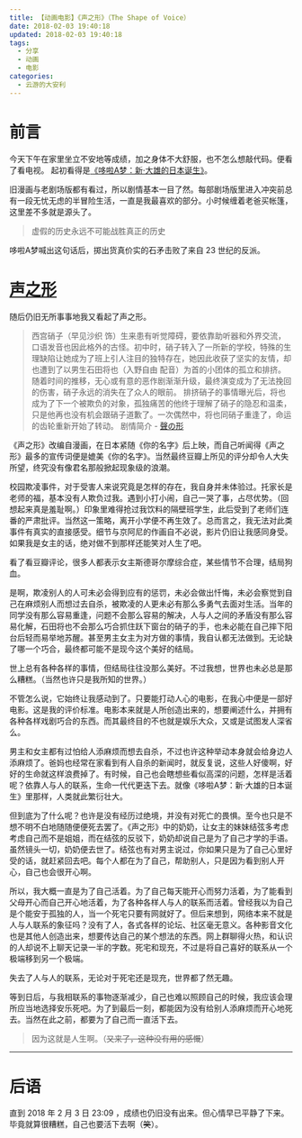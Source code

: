 ```yaml
---
title: 【动画电影】《声之形》（The Shape of Voice）
date: 2018-02-03 19:40:18
updated: 2018-02-03 19:40:18
tags:
  - 分享
  - 动画
  - 电影
categories:
  - 云游的大安利
---
```

# 前言

今天下午在家里坐立不安地等成绩，加之身体不大舒服，也不怎么想敲代码。便看了看电视。
起初看得是[《哆啦A梦：新·大雄的日本诞生》](https://movie.douban.com/subject/26527993/)。

旧漫画与老剧场版都有看过，所以剧情基本一目了然。每部剧场版里进入冲突前总有一段无忧无虑的半冒险生活，一直是我最喜欢的部分。小时候缠着老爸买帐篷，这里差不多就是源头了。

> 虚假的历史永远不可能战胜真正的历史

哆啦A梦喊出这句话后，掷出货真价实的石矛击败了来自 23 世纪的反派。

<!-- more -->

# [声之形](https://movie.douban.com/subject/26264454/)

随后仍旧无所事事地我又看起了声之形。

> 西宫硝子（早见沙织 饰）生来患有听觉障碍，要依靠助听器和外界交流，口语发音也因此格外的古怪。初中时，硝子转入了一所新的学校，特殊的生理缺陷让她成为了班上引人注目的独特存在，她因此收获了坚实的友情，却也遭到了以男生石田将也（入野自由 配音）为首的小团体的孤立和排挤。随着时间的推移，无心或有意的恶作剧渐渐升级，最终演变成为了无法挽回的伤害，硝子永远的消失在了众人的眼前。
> 排挤硝子的事情曝光后，将也成为了下一个被欺负的对象，孤独痛苦的他终于理解了硝子的隐忍和温柔，只是他再也没有机会跟硝子道歉了。一次偶然中，将也同硝子重逢了，命运的齿轮重新开始了转动。
> 剧情简介 - [聲の形](https://movie.douban.com/subject/26264454/)

《声之形》改编自漫画，在日本紧随《你的名字》后上映，而自己听闻得《声之形》最多的宣传词便是媲美《你的名字》。当然最终豆瓣上所见的评分却令人大失所望，终究没有像君名那般掀起现象级的浪潮。

校园欺凌事件，对于受害人来说究竟是怎样的存在，我自身并未体验过。托家长是老师的福，基本没有人欺负过我。遇到小打小闹，自己一哭了事，占尽优势。（回想起来真是羞耻啊。）印象里难得抢过我饮料的隔壁班学生，此后受到了老师们连番的严肃批评。当然这一策略，离开小学便不再生效了。总而言之，我无法对此类事件有真实的直接感受。细节与京阿尼的作画自不必说，影片仍旧让我感同身受。如果我是女主的话，绝对做不到那样还能笑对人生了吧。

看了看豆瓣评论，很多人都表示女主斯德哥尔摩综合症，某些情节不合理，结局狗血。

是啊，欺凌别人的人可未必会得到应有的惩罚，未必会做出忏悔，未必会察觉到自己在麻烦别人而想过去自杀，被欺凌的人更未必有那么多勇气去面对生活。当年的同学没有那么容易重逢，问题不会那么容易的解决，人与人之间的矛盾没有那么容易化解，石田将也不会那么巧合抓住跃下窗台的硝子的手，也未必能在自己摔下阳台后轻而易举地苏醒。甚至男主女主为对方做的事情，我自认都无法做到。无论缺了哪一个巧合，最终都可能不是现今这个美好的结局。

世上总有各种各样的事情，但结局往往没那么美好。不过我想，世界也未必总是那么糟糕。（当然也许只是我所知的世界。）

不管怎么说，它始终让我感动到了。只要能打动人心的电影，在我心中便是一部好电影。这是我的评价标准。电影本来就是人所创造出来的，想要阐述什么，并拥有各种各样戏剧巧合的东西。而其最终目的不也就是娱乐大众，又或是试图发人深省么。

男主和女主都有过怕给人添麻烦而想去自杀，不过也许这种举动本身就会给身边人添麻烦了。爸妈也经常在家看到有人自杀的新闻时，就反复说，这些人好傻啊，好好的生命就这样浪费掉了。有时候，自己也会瞎想些看似高深的问题，怎样是活着呢？依靠人与人的联系，生命一代代更迭下去。就像《哆啦A梦：新·大雄的日本诞生》里那样，人类就此繁衍壮大。

但到底为了什么呢？也许是没有经历过绝境，并没有对死亡的畏惧。至今也只是不想不明不白地随随便便死去罢了。《声之形》中的奶奶，让女主的妹妹结弦多考虑考虑自己而不是姐姐，而在结弦的反驳下，奶奶却说自己是为了自己才学的手语。虽然镜头一切，奶奶便去世了。结弦也有对男主说过，你如果只是为了自己心里好受的话，就赶紧回去吧。每个人都在为了自己，帮助别人，只是因为看到别人开心，自己也会很开心啊。

所以，我大概一直是为了自己活着。为了自己每天能开心而努力活着，为了能看到父母开心而自己开心地活着，为了各种各样人与人的联系而活着。曾经我以为自己是个能安于孤独的人，当一个死宅只要有网就好了。但后来想到，网络本来不就是人与人联系的象征吗？没有了人，各式各样的论坛、社区毫无意义。各种影音文化也是其他人创造出来，想要传达自己的某个想法的东西。网上群聊得火热，和认识的人却说不上聊天记录一半的字数。死宅和现充，不过是将自己喜好的联系从一个极端移到另一个极端。

失去了人与人的联系，无论对于死宅还是现充，世界都了然无趣。

等到日后，与我相联系的事物逐渐减少，自己也难以照顾自己的时候，我应该会理所应当地选择安乐死吧。为了到最后一刻，都能因为没有给别人添麻烦而开心地死去。当然在此之前，都要为了自己而一直活下去。

> 因为这就是人生啊。（~~又来了，这种没有用的感慨~~）

---

# 后语

直到 2018 年 2 月 3 日 23:09 ，成绩也仍旧没有出来。但心情早已平静了下来。
毕竟就算很糟糕，自己也要活下去啊（~~笑~~）。